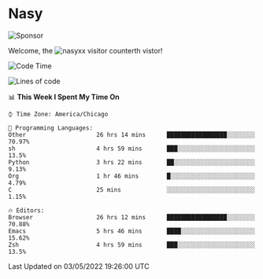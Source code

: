# Nasy

<!--
<p align="center">
<img height="200" src="https://github-readme-stats.vercel.app/api?username=nasyxx&count_private=true&show_icons=true&theme=dracula&include_all_commits=true"/>
<img height="200" src="https://github-readme-stats.vercel.app/api/top-langs/?username=nasyxx&theme=dracula&hide=html,jupyter+notebook&count_private=true&show_icons=true"/>
</p>

  
----------------
-->

![Sponsor](https://img.shields.io/static/v1.svg?label=Sponsor&message=%E2%9D%A4&logo=GitHub&style=flat&color=pink)
 
Welcome, the ![nasyxx visitor counter](https://count.getloli.com/get/@nasyxx?theme=rule34)th vistor!
 
<!--START_SECTION:waka-->
![Code Time](http://img.shields.io/badge/Code%20Time-2%2C313%20hrs-blue)

![Lines of code](https://img.shields.io/badge/From%20Hello%20World%20I%27ve%20Written-5%20Million%20lines%20of%20code-blue)

📊 **This Week I Spent My Time On** 

```text
⌚︎ Time Zone: America/Chicago

💬 Programming Languages: 
Other                    26 hrs 14 mins      █████████████████░░░░░░░░   70.97% 
sh                       4 hrs 59 mins       ███░░░░░░░░░░░░░░░░░░░░░░   13.5% 
Python                   3 hrs 22 mins       ██░░░░░░░░░░░░░░░░░░░░░░░   9.13% 
Org                      1 hr 46 mins        █░░░░░░░░░░░░░░░░░░░░░░░░   4.79% 
C                        25 mins             ░░░░░░░░░░░░░░░░░░░░░░░░░   1.15%

🔥 Editors: 
Browser                  26 hrs 12 mins      █████████████████░░░░░░░░   70.88% 
Emacs                    5 hrs 46 mins       ████░░░░░░░░░░░░░░░░░░░░░   15.62% 
Zsh                      4 hrs 59 mins       ███░░░░░░░░░░░░░░░░░░░░░░   13.5%

```


 Last Updated on 03/05/2022 19:26:00 UTC
<!--END_SECTION:waka-->

<!-- ![visitors](https://visitor-badge.laobi.icu/badge?page_id=nasyxx.nasyxx) -->

